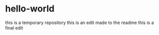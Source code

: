 # hello-world
this is a temporary repository
this is an edit made to the readme
this is a final edit

